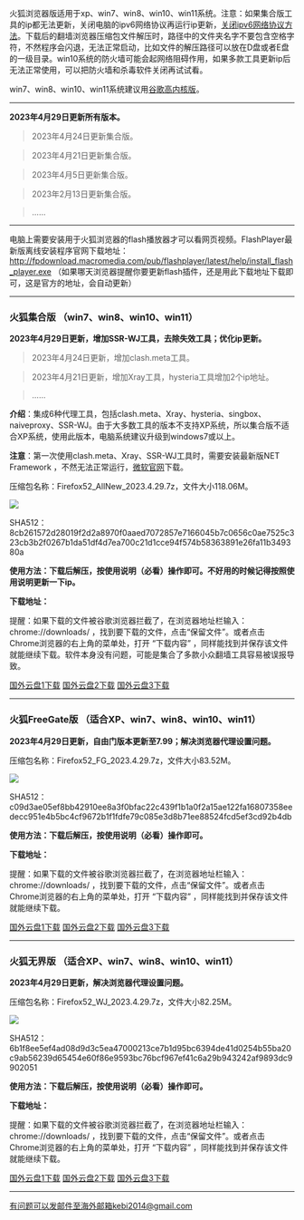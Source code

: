 火狐浏览器版适用于xp、win7、win8、win10、win11系统。注意：如果集合版工具的ip都无法更新，关闭电脑的ipv6网络协议再运行ip更新，[关闭ipv6网络协议方法](https://jingyan.baidu.com/article/e52e361590115d00c70c5132.html)。下载后的翻墙浏览器压缩包文件解压时，路径中的文件夹名字不要包含空格字符，不然程序会闪退，无法正常启动，比如文件的解压路径可以放在D盘或者E盘的一级目录。win10系统的防火墙可能会起网络阻碍作用，如果多款工具更新ip后无法正常使用，可以把防火墙和杀毒软件关闭再试试看。

win7、win8、win10、win11系统建议用[谷歌高内核版](https://github.com/Alvin9999/new-pac/wiki/%E9%AB%98%E5%86%85%E6%A0%B8%E7%89%88)。

***

**2023年4月29日更新所有版本。**

> 2023年4月24日更新集合版。

> 2023年4月21日更新集合版。

> 2023年4月5日更新集合版。

> 2023年2月13日更新集合版。

> ......

***

电脑上需要安装用于火狐浏览器的flash播放器才可以看网页视频。FlashPlayer最新版离线安装程序官网下载地址：
http://fpdownload.macromedia.com/pub/flashplayer/latest/help/install_flash_player.exe （如果哪天浏览器提醒你要更新flash插件，还是用此下载地址下载即可，这是官方的地址，会自动更新）

***

### 火狐集合版 （win7、win8、win10、win11）

**2023年4月29日更新，增加SSR-WJ工具，去除失效工具；优化ip更新。**

> 2023年4月24日更新，增加clash.meta工具。

> 2023年4月21日更新，增加Xray工具，hysteria工具增加2个ip地址。

> ......

**介绍**：集成6种代理工具，包括clash.meta、Xray、hysteria、singbox、naiveproxy、SSR-WJ。由于大多数工具的版本不支持XP系统，所以集合版不适合XP系统，使用此版本，电脑系统建议升级到windows7或以上。

**注意**：第一次使用clash.meta、Xray、SSR-WJ工具时，需要安装最新版NET Framework ，不然无法正常运行，[微软官网](https://dotnet.microsoft.com/zh-cn/download/dotnet-framework/net48)下载。

压缩包名称：Firefox52_AllNew_2023.4.29.7z，文件大小118.06M。

![](https://fastly.jsdelivr.net/gh/Alvin9999/pac2/softimag/firefoxall0428.png)

SHA512：8cb261572d28019f2d2a8970f0aaed7072857e7166045b7c0656c0ae7525c323cb3b2f0267b1da51df4d7ea700c21d1cce94f574b58363891e26fa11b349380a

**使用方法：下载后解压，按使用说明（必看）操作即可。不好用的时候记得按照使用说明更新一下ip。**

**下载地址：**

提醒：如果下载的文件被谷歌浏览器拦截了，在浏览器地址栏输入：chrome://downloads/ ，找到要下载的文件，点击“保留文件”。或者点击Chrome浏览器的右上角的菜单处，打开 “下载内容” ，同样能找到并保存该文件就能继续下载。软件本身没有问题，可能是集合了多款小众翻墙工具容易被误报导致。

[国外云盘1下载](https://d2.freessr2.xyz/Firefox52_AllNew_2023.4.29.7z) 
[国外云盘2下载](https://d.ssrfree4.xyz/Firefox52_AllNew_2023.4.29.7z) 
[国外云盘3下载](https://free.zhujicn2.net/Firefox52_AllNew_2023.4.29.7z) 


***

### 火狐FreeGate版 （适合XP、win7、win8、win10、win11）

**2023年4月29日更新，自由门版本更新至7.99；解决浏览器代理设置问题。**

压缩包名称：Firefox52_FG_2023.4.29.7z，文件大小83.52M。

![](https://fastly.jsdelivr.net/gh/Alvin9999/pac2/softimag/firefox11282.PNG)

SHA512：c09d3ae05ef8bb42910ee8a3f0bfac22c439f1b1a0f2a15ae122fa16807358eedecc951e4b5bc4cf9672b1f1fdfe79c085e3d8b71ee88524fcd5ef3cd92b4db

**使用方法：下载后解压，按使用说明（必看）操作即可。**

**下载地址：**

提醒：如果下载的文件被谷歌浏览器拦截了，在浏览器地址栏输入：chrome://downloads/ ，找到要下载的文件，点击“保留文件”。或者点击Chrome浏览器的右上角的菜单处，打开 “下载内容” ，同样能找到并保存该文件就能继续下载。

[国外云盘1下载](https://d2.freessr2.xyz/Firefox52_FG_2023.4.29.7z) 
[国外云盘2下载](https://d.ssrfree4.xyz/Firefox52_FG_2023.4.29.7z) 
[国外云盘3下载](https://free.zhujicn2.net/Firefox52_FG_2023.4.29.7z) 


***

### 火狐无界版 （适合XP、win7、win8、win10、win11）

**2023年4月29日更新，解决浏览器代理设置问题。**

压缩包名称：Firefox52_WJ_2023.4.29.7z，文件大小82.25M。

![](https://fastly.jsdelivr.net/gh/Alvin9999/pac2/softimag/firefox11283.PNG)

SHA512：6b1f8ee5ef4ad08d9d3c5ea47000213ce7b1d95bc6394de41d0254b55ba20c9ab56239d65454e60f86e9593bc76bcf967ef41c6a29b943242af9893dc9902051

**使用方法：下载后解压，按使用说明（必看）操作即可。**

**下载地址：**

提醒：如果下载的文件被谷歌浏览器拦截了，在浏览器地址栏输入：chrome://downloads/ ，找到要下载的文件，点击“保留文件”。或者点击Chrome浏览器的右上角的菜单处，打开 “下载内容” ，同样能找到并保存该文件就能继续下载。

[国外云盘1下载](https://d2.freessr2.xyz/Firefox52_WJ_2023.4.29.7z) 
[国外云盘2下载](https://d.ssrfree4.xyz/Firefox52_WJ_2023.4.29.7z) 
[国外云盘3下载](https://free.zhujicn2.net/Firefox52_WJ_2023.4.29.7z) 

***

有问题可以发邮件至海外邮箱kebi2014@gmail.com